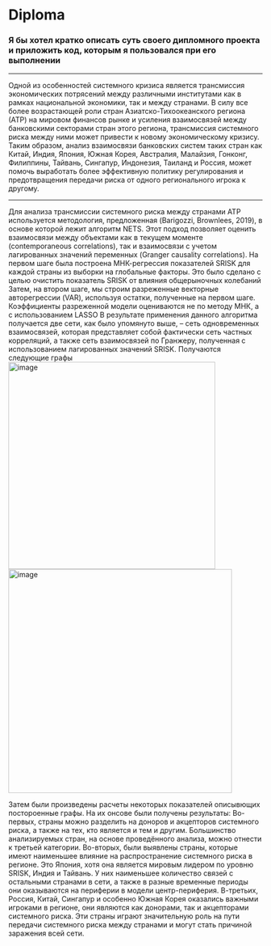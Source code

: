 # Diploma

### Я бы хотел кратко описать суть своего дипломного проекта и приложить код, которым я пользовался при его выполнении
***
Одной из особенностей системного кризиса является трансмиссия экономических потрясений между различными институтами как в рамках национальной экономики, так и между странами. В силу все более возрастающей роли стран Азиатско-Тихоокеанского региона (АТР) на мировом финансов рынке и усиления взаимосвязей между банковскими секторами стран этого региона, трансмиссия системного риска между ними может привести к новому экономическому кризису. Таким образом, анализ взаимосвязи банковских систем таких стран как Китай, Индия, Япония, Южная Корея, Австралия, Малайзия, Гонконг, Филиппины, Тайвань, Сингапур, Индонезия, Таиланд и Россия, может помочь выработать более эффективную политику регулирования и предотвращения передачи риска от одного регионального игрока к другому.
***
Для анализа трансмиссии системного риска между странами АТР используется методология, предложенная (Barigozzi, Brownlees, 2019), в основе которой лежит алгоритм NETS. Этот подход позволяет оценить взаимосвязи между объектами как в текущем моменте (contemporaneous correlations), так и взаимосвязи с учетом лагированных значений переменных (Granger causality correlations).
На первом шаге была построена МНК-регрессия показателей SRISK для каждой страны из выборки на глобальные факторы. Это было сделано с целью очистить показатель SRISK от влияния общерыночных колебаний
Затем, на втором шаге, мы строим разреженные векторные авторегрессии (VAR), используя остатки, полученные на первом шаге.
Коэффициенты разреженной модели оцениваются не по методу МНК, а с использованием LASSO
В результате применения данного алгоритма получается две сети, как было упомянуто выше, – сеть одновременных взаимосвязей, которая представляет собой фактически сеть частных корреляций, а также сеть взаимосвязей по Гранжеру, полученная с использованием лагированных значений SRISK.
Получаются следующие графы 
<img width="410" alt="image" src="https://user-images.githubusercontent.com/101235293/204446130-09871b96-6b36-47b3-a468-aa74b39eeaad.png">
<img width="443" alt="image" src="https://user-images.githubusercontent.com/101235293/204446162-6b25524f-c901-4c96-a3d2-069c783293fe.png">

Затем были произведены расчеты некоторых показателей описывющих постороенные графы.
На их онсове были получены результаты:
Во-первых, страны можно разделить на доноров и акцепторов системного риска, а также на тех, кто является и тем и другим. Большинство анализируемых стран, на основе проведённого анализа, можно отнести к третьей категории. 
Во-вторых, были выявлены страны, которые имеют наименьшее влияние на распространение системного риска в регионе. Это Япония, хотя она является мировым лидером по уровню SRISK, Индия и Тайвань. У них наименьшее количество связей с остальными странами в сети, а также в разные временные периоды они оказываются на периферии в модели центр-периферия. 
В-третьих, Россия, Китай, Сингапур и особенно Южная Корея оказались важными игроками в регионе, они являются как донорами, так и акцепторами системного риска. Эти страны играют значительную роль на пути передачи системного риска между странами и могут стать причиной заражения всей сети.

